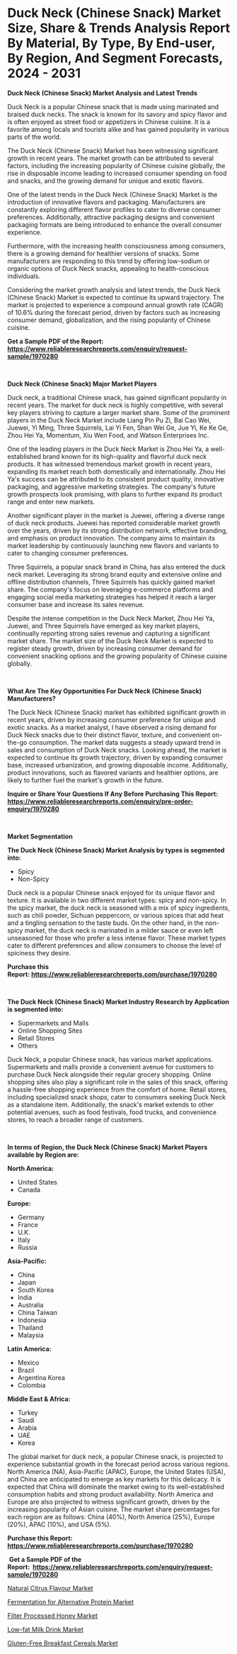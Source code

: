 <p><h1>Duck Neck (Chinese Snack) Market Size, Share & Trends Analysis Report By Material, By Type, By End-user, By Region, And Segment Forecasts, 2024 - 2031</h1></p><p><strong>Duck Neck (Chinese Snack) Market Analysis and Latest Trends</strong></p>
<p><p>Duck Neck is a popular Chinese snack that is made using marinated and braised duck necks. The snack is known for its savory and spicy flavor and is often enjoyed as street food or appetizers in Chinese cuisine. It is a favorite among locals and tourists alike and has gained popularity in various parts of the world.</p><p>The Duck Neck (Chinese Snack) Market has been witnessing significant growth in recent years. The market growth can be attributed to several factors, including the increasing popularity of Chinese cuisine globally, the rise in disposable income leading to increased consumer spending on food and snacks, and the growing demand for unique and exotic flavors.</p><p>One of the latest trends in the Duck Neck (Chinese Snack) Market is the introduction of innovative flavors and packaging. Manufacturers are constantly exploring different flavor profiles to cater to diverse consumer preferences. Additionally, attractive packaging designs and convenient packaging formats are being introduced to enhance the overall consumer experience.</p><p>Furthermore, with the increasing health consciousness among consumers, there is a growing demand for healthier versions of snacks. Some manufacturers are responding to this trend by offering low-sodium or organic options of Duck Neck snacks, appealing to health-conscious individuals.</p><p>Considering the market growth analysis and latest trends, the Duck Neck (Chinese Snack) Market is expected to continue its upward trajectory. The market is projected to experience a compound annual growth rate (CAGR) of 10.6% during the forecast period, driven by factors such as increasing consumer demand, globalization, and the rising popularity of Chinese cuisine.</p></p>
<p><strong>Get a Sample PDF of the Report:&nbsp; <a href="https://www.reliableresearchreports.com/enquiry/request-sample/1970280">https://www.reliableresearchreports.com/enquiry/request-sample/1970280</a></strong></p>
<p>&nbsp;</p>
<p><strong>Duck Neck (Chinese Snack) Major Market Players</strong></p>
<p><p>Duck neck, a traditional Chinese snack, has gained significant popularity in recent years. The market for duck neck is highly competitive, with several key players striving to capture a larger market share. Some of the prominent players in the Duck Neck Market include Liang Pin Pu Zi, Bai Cao Wei, Juewei, Yi Ming, Three Squirrels, Lai Yi Fen, Shan Wei Ge, Jue Yi, Ke Ke Ge, Zhou Hei Ya, Momentum, Xiu Wen Food, and Watson Enterprises Inc.</p><p>One of the leading players in the Duck Neck Market is Zhou Hei Ya, a well-established brand known for its high-quality and flavorful duck neck products. It has witnessed tremendous market growth in recent years, expanding its market reach both domestically and internationally. Zhou Hei Ya's success can be attributed to its consistent product quality, innovative packaging, and aggressive marketing strategies. The company's future growth prospects look promising, with plans to further expand its product range and enter new markets.</p><p>Another significant player in the market is Juewei, offering a diverse range of duck neck products. Juewei has reported considerable market growth over the years, driven by its strong distribution network, effective branding, and emphasis on product innovation. The company aims to maintain its market leadership by continuously launching new flavors and variants to cater to changing consumer preferences.</p><p>Three Squirrels, a popular snack brand in China, has also entered the duck neck market. Leveraging its strong brand equity and extensive online and offline distribution channels, Three Squirrels has quickly gained market share. The company's focus on leveraging e-commerce platforms and engaging social media marketing strategies has helped it reach a larger consumer base and increase its sales revenue.</p><p>Despite the intense competition in the Duck Neck Market, Zhou Hei Ya, Juewei, and Three Squirrels have emerged as key market players, continually reporting strong sales revenue and capturing a significant market share. The market size of the Duck Neck Market is expected to register steady growth, driven by increasing consumer demand for convenient snacking options and the growing popularity of Chinese cuisine globally.</p></p>
<p>&nbsp;</p>
<p><strong>What Are The Key Opportunities For Duck Neck (Chinese Snack) Manufacturers?</strong></p>
<p><p>The Duck Neck (Chinese Snack) market has exhibited significant growth in recent years, driven by increasing consumer preference for unique and exotic snacks. As a market analyst, I have observed a rising demand for Duck Neck snacks due to their distinct flavor, texture, and convenient on-the-go consumption. The market data suggests a steady upward trend in sales and consumption of Duck Neck snacks. Looking ahead, the market is expected to continue its growth trajectory, driven by expanding consumer base, increased urbanization, and growing disposable income. Additionally, product innovations, such as flavored variants and healthier options, are likely to further fuel the market's growth in the future.</p></p>
<p><strong>Inquire or Share Your Questions If Any Before Purchasing This Report: <a href="https://www.reliableresearchreports.com/enquiry/pre-order-enquiry/1970280">https://www.reliableresearchreports.com/enquiry/pre-order-enquiry/1970280</a></strong></p>
<p>&nbsp;</p>
<p><strong>Market Segmentation</strong></p>
<p><strong>The Duck Neck (Chinese Snack) Market Analysis by types is segmented into:</strong></p>
<p><ul><li>Spicy</li><li>Non-Spicy</li></ul></p>
<p><p>Duck neck is a popular Chinese snack enjoyed for its unique flavor and texture. It is available in two different market types: spicy and non-spicy. In the spicy market, the duck neck is seasoned with a mix of spicy ingredients, such as chili powder, Sichuan peppercorn, or various spices that add heat and a tingling sensation to the taste buds. On the other hand, in the non-spicy market, the duck neck is marinated in a milder sauce or even left unseasoned for those who prefer a less intense flavor. These market types cater to different preferences and allow consumers to choose the level of spiciness they desire.</p></p>
<p><strong>Purchase this Report:&nbsp;<a href="https://www.reliableresearchreports.com/purchase/1970280">https://www.reliableresearchreports.com/purchase/1970280</a></strong></p>
<p>&nbsp;</p>
<p><strong>The Duck Neck (Chinese Snack) Market Industry Research by Application is segmented into:</strong></p>
<p><ul><li>Supermarkets and Malls</li><li>Online Shopping Sites</li><li>Retail Stores</li><li>Others</li></ul></p>
<p><p>Duck Neck, a popular Chinese snack, has various market applications. Supermarkets and malls provide a convenient avenue for customers to purchase Duck Neck alongside their regular grocery shopping. Online shopping sites also play a significant role in the sales of this snack, offering a hassle-free shopping experience from the comfort of home. Retail stores, including specialized snack shops, cater to consumers seeking Duck Neck as a standalone item. Additionally, the snack's market extends to other potential avenues, such as food festivals, food trucks, and convenience stores, to reach a broader range of customers.</p></p>
<p>&nbsp;</p>
<p><strong>In terms of Region, the Duck Neck (Chinese Snack) Market Players available by Region are:</strong></p>
<p>
    <p> <strong> North America: </strong>
        <ul>
            <li>United States</li>
            <li>Canada</li>
        </ul>
        </p> 
    <p> <strong> Europe: </strong>
        <ul>
            <li>Germany</li>
            <li>France</li>
            <li>U.K.</li>
            <li>Italy</li>
            <li>Russia</li>
        </ul>
        </p> 
    <p> <strong> Asia-Pacific: </strong>
        <ul>
            <li>China</li>
            <li>Japan</li>
            <li>South Korea</li>
            <li>India</li>
            <li>Australia</li>
            <li>China Taiwan</li>
            <li>Indonesia</li>
            <li>Thailand</li>
            <li>Malaysia</li>
        </ul>
        </p> 
    <p> <strong> Latin America: </strong>
        <ul>
            <li>Mexico</li>
            <li>Brazil</li>
            <li>Argentina Korea</li>
            <li>Colombia</li>
        </ul>
        </p> 
    <p> <strong> Middle East & Africa: </strong>
        <ul>
            <li>Turkey</li>
            <li>Saudi</li>
            <li>Arabia</li>
            <li>UAE</li>
            <li>Korea</li>
        </ul>
    </p>
    </p>
<p><p>The global market for duck neck, a popular Chinese snack, is projected to experience substantial growth in the forecast period across various regions. North America (NA), Asia-Pacific (APAC), Europe, the United States (USA), and China are anticipated to emerge as key markets for this delicacy. It is expected that China will dominate the market owing to its well-established consumption habits and strong product availability. North America and Europe are also projected to witness significant growth, driven by the increasing popularity of Asian cuisine. The market share percentages for each region are as follows: China (40%), North America (25%), Europe (20%), APAC (10%), and USA (5%).</p></p>
<p><strong>Purchase this Report: <a href="https://www.reliableresearchreports.com/purchase/1970280">https://www.reliableresearchreports.com/purchase/1970280</a></strong></p>
<p>&nbsp;<strong>Get a Sample PDF of the Report:&nbsp;&nbsp;<a href="https://www.reliableresearchreports.com/enquiry/request-sample/1970280">https://www.reliableresearchreports.com/enquiry/request-sample/1970280</a></strong></p>
<p><strong></strong></p>
<p><p><a href="https://github.com/ashepherd82/Market-Research-Report-List-2/blob/main/natural-citrus-flavour-market.md">Natural Citrus Flavour Market</a></p><p><a href="https://github.com/rexevange/Market-Research-Report-List-2/blob/main/fermentation-for-alternative-protein-market.md">Fermentation for Alternative Protein Market</a></p><p><a href="https://github.com/lilstefpacute/Market-Research-Report-List-2/blob/main/filter-processed-honey-market.md">Filter Processed Honey Market</a></p><p><a href="https://github.com/FassouRP/Market-Research-Report-List-2/blob/main/low-fat-milk-drink-market.md">Low-fat Milk Drink Market</a></p><p><a href="https://github.com/AKSHATREPORTPRIME/Market-Research-Report-List-2/blob/main/gluten-free-breakfast-cereals-market.md">Gluten-Free Breakfast Cereals Market</a></p></p>